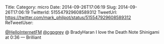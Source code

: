 Title: 
Category: micro
Date: 2014-09-26T17:06:19
Slug: 2014-09-26T17:06:19
TwitterId: 515547929608589312
TweetUrl: https://twitter.com/mark_philpot/status/515547929608589312
ReTweetUser: 

[@HelloInternetFM](https://twitter.com/HelloInternetFM) [@cgpgrey](https://twitter.com/cgpgrey) @ BradyHaran I love the Death Note Shinigami at 0:36 — Brilliant
